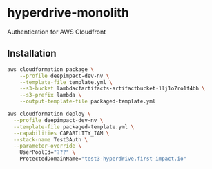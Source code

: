 # hyperdrive-monolith
Authentication for AWS Cloudfront

## Installation

```bash
aws cloudformation package \
    --profile deepimpact-dev-nv \
    --template-file template.yml \
    --s3-bucket lambdacfartifacts-artifactbucket-1lj1o7ro1f4bh \
    --s3-prefix lambda \
    --output-template-file packaged-template.yml
```

```bash
aws cloudformation deploy \
  --profile deepimpact-dev-nv \
  --template-file packaged-template.yml \
  --capabilities CAPABILITY_IAM \
  --stack-name Test3Auth \
  --parameter-override \
    UserPoolId="???" \
    ProtectedDomainName="test3-hyperdrive.first-impact.io"
```